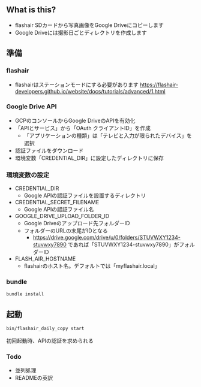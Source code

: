 ## What is this?

- flashair SDカードから写真画像をGoogle Driveにコピーします
- Google Driveには撮影日ごとディレクトリを作成します

## 準備

### flashair

- flashairはステーションモードにする必要があります
  https://flashair-developers.github.io/website/docs/tutorials/advanced/1.html


### Google Drive API

- GCPのコンソールからGoogle DriveのAPIを有効化
- 「APIとサービス」から「OAuth クライアントID」を作成
  - 「アプリケーションの種類」は「テレビと入力が限られたデバイス」を選択
- 認証ファイルをダウンロード
- 環境変数「CREDENTIAL_DIR」に設定したディレクトリに保存

### 環境変数の設定

- CREDENTIAL_DIR
  - Google APIの認証ファイルを設置するディレクトリ
- CREDENTIAL_SECRET_FILENAME
  - Google APIの認証ファイル名
- GOOGLE_DRIVE_UPLOAD_FOLDER_ID
  - Google Driveのアップロード先フォルダーID
  - フォルダーのURLの末尾がIDとなる
    - https://drive.google.com/drive/u/0/folders/STUVWXY1234-stuvwxy7890 であれば「STUVWXY1234-stuvwxy7890」がフォルダーID
- FLASH_AIR_HOSTNAME
  - flashairのホスト名。デフォルトでは「myflashair.local」

### bundle

```ruby
bundle install
```

## 起動

```bash
bin/flashair_daily_copy start
```

初回起動時、APIの認証を求められる


### Todo

- 並列処理
- READMEの英訳

